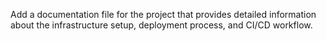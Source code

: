 Add a documentation file for the project that provides detailed information about the infrastructure setup, deployment process, and CI/CD workflow.

